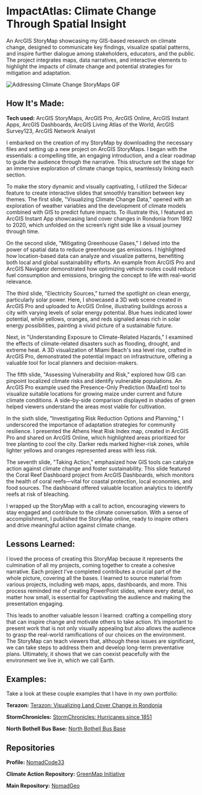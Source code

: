 # ImpactAtlas: Climate Change Through Spatial Insight
An ArcGIS StoryMap showcasing my GIS-based research on climate change, designed to communicate key findings, visualize spatial patterns, and inspire further dialogue among stakeholders, educators, and the public. The project integrates maps, data narratives, and interactive elements to highlight the impacts of climate change and potential strategies for mitigation and adaptation.

<img alt = "Addressing Climate Change StoryMaps GIF" img src="./Using GIS to address climate change - Google Chrome 2024-06-13 21-22-08.gif"/>

## How It's Made:

**Tech used:** ArcGIS StoryMaps, ArcGIS Pro, ArcGIS Online, ArcGIS Instant Apps, ArcGIS Dashboards, ArcGIS Living Atlas of the World, ArcGIS Survey123, ArcGIS Network Analyst

I embarked on the creation of my StoryMap by downloading the necessary files and setting up a new project on ArcGIS StoryMaps. I began with the essentials: a compelling title, an engaging introduction, and a clear roadmap to guide the audience through the narrative. This structure set the stage for an immersive exploration of climate change topics, seamlessly linking each section.

To make the story dynamic and visually captivating, I utilized the Sidecar feature to create interactive slides that smoothly transition between key themes. The first slide, "Visualizing Climate Change Data," opened with an exploration of weather variables and the development of climate models combined with GIS to predict future impacts. To illustrate this, I featured an ArcGIS Instant App showcasing land cover changes in Rondonia from 1992 to 2020, which unfolded on the screen’s right side like a visual journey through time.

On the second slide, "Mitigating Greenhouse Gases," I delved into the power of spatial data to reduce greenhouse gas emissions. I highlighted how location-based data can analyze and visualize patterns, benefiting both local and global sustainability efforts. An example from ArcGIS Pro and ArcGIS Navigator demonstrated how optimizing vehicle routes could reduce fuel consumption and emissions, bringing the concept to life with real-world relevance.

The third slide, "Electricity Sources," turned the spotlight on clean energy, particularly solar power. Here, I showcased a 3D web scene created in ArcGIS Pro and uploaded to ArcGIS Online, illustrating buildings across a city with varying levels of solar energy potential. Blue hues indicated lower potential, while yellows, oranges, and reds signaled areas rich in solar energy possibilities, painting a vivid picture of a sustainable future.

Next, in "Understanding Exposure to Climate-Related Hazards," I examined the effects of climate-related disasters such as flooding, drought, and extreme heat. A 3D visualization of Miami Beach's sea level rise, crafted in ArcGIS Pro, demonstrated the potential impact on infrastructure, offering a valuable tool for local planners and decision-makers.

The fifth slide, "Assessing Vulnerability and Risk," explored how GIS can pinpoint localized climate risks and identify vulnerable populations. An ArcGIS Pro example used the Presence-Only Prediction (MaxEnt) tool to visualize suitable locations for growing maize under current and future climate conditions. A side-by-side comparison displayed in shades of green helped viewers understand the areas most viable for cultivation.

In the sixth slide, "Investigating Risk Reduction Options and Planning," I underscored the importance of adaptation strategies for community resilience. I presented the Athens Heat Risk Index map, created in ArcGIS Pro and shared on ArcGIS Online, which highlighted areas prioritized for tree planting to cool the city. Darker reds marked higher-risk zones, while lighter yellows and oranges represented areas with less risk.

The seventh slide, "Taking Action," emphasized how GIS tools can catalyze action against climate change and foster sustainability. This slide featured the Coral Reef Dashboard project from ArcGIS Dashboards, which monitors the health of coral reefs—vital for coastal protection, local economies, and food sources. The dashboard offered valuable location analytics to identify reefs at risk of bleaching.

I wrapped up the StoryMap with a call to action, encouraging viewers to stay engaged and contribute to the climate conversation. With a sense of accomplishment, I published the StoryMap online, ready to inspire others and drive meaningful action against climate change.

## Lessons Learned:

I loved the process of creating this StoryMap because it represents the culmination of all my projects, coming together to create a cohesive narrative. Each project I’ve completed contributes a crucial part of the whole picture, covering all the bases. I learned to source material from various projects, including web maps, apps, dashboards, and more. This process reminded me of creating PowerPoint slides, where every detail, no matter how small, is essential for captivating the audience and making the presentation engaging.

This leads to another valuable lesson I learned: crafting a compelling story that can inspire change and motivate others to take action. It’s important to present work that is not only visually appealing but also allows the audience to grasp the real-world ramifications of our choices on the environment. The StoryMap can teach viewers that, although these issues are significant, we can take steps to address them and develop long-term preventative plans. Ultimately, it shows that we can coexist peacefully with the environment we live in, which we call Earth.

## Examples:
Take a look at these couple examples that I have in my own portfolio:

**Terazon:** [Terazon: Visualizing Land Cover Change in Rondonia](https://github.com/NomadCode33/NomadGeo/tree/main/GreenMap%20Initiative/Terazon)

**StormChronicles:** [StormChronicles: Hurricanes since 1851](https://github.com/NomadCode33/NomadGeo/tree/main/CartoCraft/StormChronicles) 

**North Bothell Bus Base:** [North Bothell Bus Base](https://github.com/NomadCode33/NomadGeo/tree/main/Furtado-Associates-Projects/North%20Bothell%20Bus%20Base)

## Repositories
**Profile:** [NomadCode33](https://github.com/NomadCode33)

**Climate Action Repository:** [GreenMap Initiative](https://github.com/NomadCode33/NomadGeo/tree/main/GreenMap%20Initiative)

**Main Repository:** [NomadGeo](https://github.com/NomadCode33/NomadGeo)